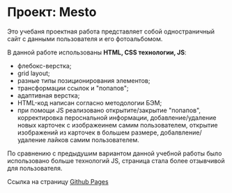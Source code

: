 # Проект: Mesto

Это учебаня проектная работа представляет собой одностраничный сайт с данными пользователя и его фотоальбомом.

В данной работе использованы **HTML, CSS технологии, JS**:
* флебокс-верстка;
* grid layout;
* разные типы позиционирования элементов;
* трансформации ссылок и "попапов";
* адаптивная верстка;
* HTML-код написан согласно методологии БЭМ;
* при помощи JS реализовано открытите/закрытие "попапов", корректировка пероснальной информации, добавление/удаление новых карточек с изображеинем самим пользователем, открытие изображений из карточек в большем размере, добалвление/удаление лайков самим пользователем.

По сравнению с предыдушим вариантом данной учебной работы было использовано больше технологий JS, страница стала более отзывчивой для пользователя.

Ссылка на страницу [Github Pages](https://izabellach.github.io/mesto/)